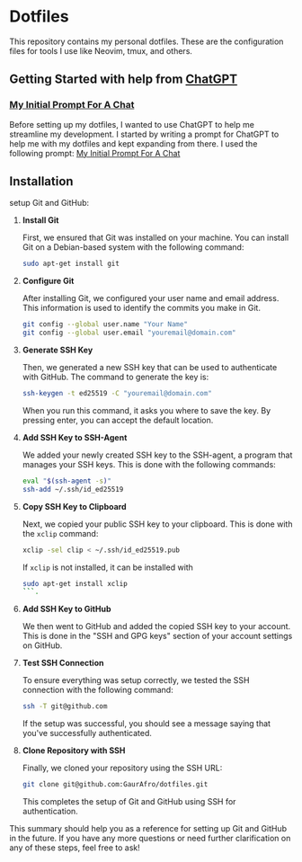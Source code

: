 # Dotfiles

This repository contains my personal dotfiles. These are the configuration files for tools I use like Neovim, tmux, and others.

## Getting Started with help from [ChatGPT](https://chat.openai.com/)

### [My Initial Prompt For A Chat](https://github.com/GaurAfro/dotfiles/blob/master/UseChatGPT.md)

Before setting up my dotfiles, I wanted to use ChatGPT to help me streamline my development. I started by writing a prompt for ChatGPT to help me with my dotfiles and kept expanding from there. I used the following prompt:
[My Initial Prompt For A Chat](https://github.com/GaurAfro/dotfiles/blob/master/UseChatGPT.md)

## Installation

setup Git and GitHub:

1. **Install Git**

    First, we ensured that Git was installed on your machine. You can install Git on a Debian-based system with the following command:

    ```bash
    sudo apt-get install git
    ```

2. **Configure Git**

    After installing Git, we configured your user name and email address. This information is used to identify the commits you make in Git. 

    ```bash
    git config --global user.name "Your Name"
    git config --global user.email "youremail@domain.com"
    ```

3. **Generate SSH Key**

    Then, we generated a new SSH key that can be used to authenticate with GitHub. The command to generate the key is:

    ```bash
    ssh-keygen -t ed25519 -C "youremail@domain.com"
    ```

    When you run this command, it asks you where to save the key. By pressing enter, you can accept the default location.

4. **Add SSH Key to SSH-Agent**

    We added your newly created SSH key to the SSH-agent, a program that manages your SSH keys. This is done with the following commands:

    ```bash
    eval "$(ssh-agent -s)"
    ssh-add ~/.ssh/id_ed25519
    ```

5. **Copy SSH Key to Clipboard**

    Next, we copied your public SSH key to your clipboard. This is done with the `xclip` command:

    ```bash
    xclip -sel clip < ~/.ssh/id_ed25519.pub
    ```

    If `xclip` is not installed, it can be installed with 
    ```bash
    sudo apt-get install xclip
    ```.

6. **Add SSH Key to GitHub**

    We then went to GitHub and added the copied SSH key to your account. This is done in the "SSH and GPG keys" section of your account settings on GitHub.

7. **Test SSH Connection**

    To ensure everything was setup correctly, we tested the SSH connection with the following command:

    ```bash
    ssh -T git@github.com
    ```

    If the setup was successful, you should see a message saying that you've successfully authenticated.

8. **Clone Repository with SSH**

    Finally, we cloned your repository using the SSH URL:

    ```bash
    git clone git@github.com:GaurAfro/dotfiles.git
    ```

    This completes the setup of Git and GitHub using SSH for authentication. 

This summary should help you as a reference for setting up Git and GitHub in the future. If you have any more questions or need further clarification on any of these steps, feel free to ask!
